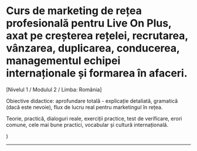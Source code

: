 # Curs de marketing de rețea profesională pentru Live On Plus, axat pe creșterea rețelei, recrutarea, vânzarea, duplicarea, conducerea, managementul echipei internaționale și formarea în afaceri.


[Nivelul 1 / Modulul 2 / Limba: România]

Obiective didactice: aprofundare totală - explicație detaliată, gramatică (dacă este nevoie), flux de lucru real pentru marketingul în rețea.

Teorie, practică, dialoguri reale, exerciții practice, test de verificare, erori comune, cele mai bune practici, vocabular și cultură internațională.


)

---